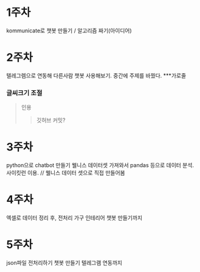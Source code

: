 # 1주차 
kommunicate로 챗봇 만들기 / 알고리즘 짜기(아이디어)
# 2주차 
텔레그렘으로 연동해 다른사람 챗봇 사용해보기. 중간에 주제를 바꿨다.
***가로줄
### 글씨크기 조절
>인용
>> 깃허브 커밋?
# 3주차
python으로 chatbot 만들기
웰니스 데이터셋 가져와서 pandas 등으로 데이터 분석. 사이킷런 이용. // 
웰니스 데이터 셋으로 직접 만들어봄
# 4주차
엑셀로 데이터 정리 후, 전처리
가구 인테리어 챗봇 만들기까지
# 5주차
json파일 전처리하기
챗봇 만들기
텔레그램 연동까지
